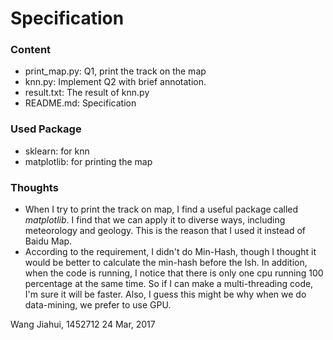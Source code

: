 # Specification

### Content

- print_map.py: Q1, print the track on the map
- knn.py: Implement Q2 with brief annotation.
- result.txt: The result of knn.py
- README.md: Specification

### Used Package

- sklearn: for knn
- matplotlib: for printing the map

### Thoughts

- When I try to print the track on map, I find a useful package called *matplotlib*. I find that we can apply it to diverse ways, including meteorology and geology. This is the reason that I used it instead of Baidu Map.
- According to the requirement, I didn't do Min-Hash, though I thought it would be better to calculate the min-hash before the lsh. In addition, when the code is running, I notice that there is only one cpu running 100 percentage at the same time. So if I can make a multi-threading code, I'm sure it will be faster. Also, I guess this might be why when we do data-mining, we prefer to use GPU.

Wang Jiahui, 1452712
24 Mar, 2017

